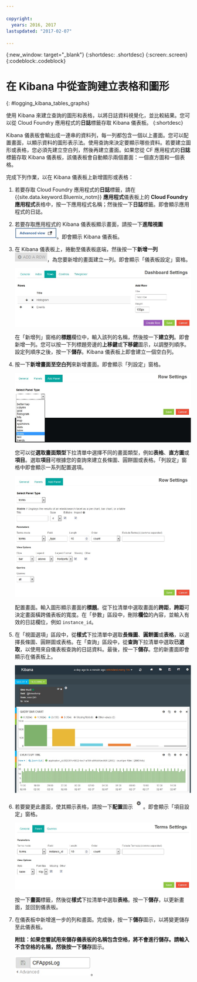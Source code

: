```yaml
---

copyright:
  years: 2016, 2017
lastupdated: "2017-02-07"

---
```


<!-- Common attributes used in the template are defined as follows: -->
{:new_window: target="_blank"}
{:shortdesc: .shortdesc}
{:screen:.screen}
{:codeblock:.codeblock}

<!-- Additional task topic: OPTIONAL
This is the template for additional task topics that are needed beyond the basic tasks in the getting started index.md.  As needed, other task topics can be included, with titles such as "Configuring x", "Administering y", "Managing z", etc. This topic is a peer of the getting started index.md in the <servicename>.ditamap. This topic can have one level of children and they also can be referenced in <servicename>.ditamap -->

# 在 Kibana 中從查詢建立表格和圖形
<!-- for example, Uploading your data -->
{: #logging_kibana_tables_graphs}
<!-- Provide an appropriate ID above -->

<!-- The short description section should include a sentence describing why this task is needed. For search engine optimization, include the service long name and "Bluemix". For example: -->

使用 Kibana 來建立查詢的圖形和表格，以將日誌資料視覺化，並比較結果。您可以從 Cloud Foundry 應用程式的**日誌**標籤存取 Kibana 儀表板。
{:shortdesc}

<!-- Include a sentence to briefly introduce the steps/subtopics. Example: -->
Kibana 儀表板會輸出成一連串的資料列，每一列都包含一個以上畫面。您可以配置畫面，以顯示資料的圖形表示法。使用查詢來決定要顯示哪些資料。若要建立圖形或表格，您必須先建立空白列，然後再建立畫面。如果您從 CF 應用程式的**日誌**標籤存取 Kibana 儀表板，該儀表板會自動顯示兩個畫面：一個直方圖和一個表格。

完成下列作業，以在 Kibana 儀表板上新增圖形或表格：

1. 若要存取 Cloud Foundry 應用程式的**日誌**標籤，請在 {{site.data.keyword.Bluemix_notm}} **應用程式**儀表板上的 **Cloud Foundry 應用程式**表格中，按一下應用程式名稱；然後按一下**日誌**標籤。即會顯示應用程式的日誌。

2. 若要存取應用程式的 Kibana 儀表板顯示畫面，請按一下**進階視圖** ![進階視圖鏈結](images/logging_advanced_view.jpg)。即會顯示 Kibana 儀表板。

3. 在 Kibana 儀表板上，捲動至儀表板底端，然後按一下**新增一列** ![新增一列圖示](images/logging_add_row.jpg)，為您要新增的畫面建立一列。即會顯示「儀表板設定」窗格。 
	
	![儀表板設定窗格](images/logging_dashboard_settings.jpg)
	
	在「新增列」窗格的**標題**欄位中，輸入該列的名稱，然後按一下**建立列**。即會新增一列。您可以按一下列標題旁邊的**上移鍵**或**下移鍵**圖示，以調整列順序。設定列順序之後，按一下**儲存**。Kibana 儀表板上即會建立一個空白列。

4. 按一下**新增畫面至空白列**來新增畫面。即會顯示「列設定」窗格。

    ![列設定窗格](images/logging_row_settings.jpg)
	
	您可以從**選取畫面類型**下拉清單中選擇不同的畫面類型，例如**表格**、**直方圖**或**項目**。選取**項目**可根據您的查詢來建立長條圖、圓餅圖或表格。「列設定」窗格中即會顯示一系列配置選項。
	
	![在列設定窗格中新增畫面](images/logging_add_panel.jpg)
	
	配置畫面。輸入圖形顯示畫面的**標題**。從下拉清單中選取畫面的**跨距**，**跨距**可決定畫面橫跨儀表板的寬度。在「參數」區段中，刪除**欄位**的內容，並輸入有效的日誌欄位，例如 `instance_id`。 

5. 在「視圖選項」區段中，從**樣式**下拉清單中選取**長條圖**、**圓餅圖**或**表格**，以選擇長條圖、圓餅圖或表格。在「查詢」區段中，從**查詢**下拉清單中選取**已選取**，以使用來自儀表板查詢的日誌資料。最後，按一下**儲存**。您的新畫面即會顯示在儀表板上。

	![儀表板，其中顯示包含長條圖的畫面](images/logging_bar_chart_panel.jpg)
	
6. 若要變更此畫面，使其顯示表格，請按一下**配置**圖示 ![配置圖示](images/logging_dashboard_config_panel.jpg)。即會顯示「項目設定」窗格。 

	![項目設定窗格](images/logging_terms_settings.jpg)
	
	按一下**畫面**標籤，然後從**樣式**下拉清單中選取**表格**。按一下**儲存**，以更新畫面，並回到儀表板。

7. 在儀表板中新增進一步的列和畫面。完成後，按一下**儲存**圖示，以將變更儲存至此儀表板。

    **附註：**如果您嘗試用來儲存儀表板的名稱包含空格，將不會進行儲存。請輸入不含空格的名稱，然後按一下**儲存**圖示。

    ![儲存儀表板名稱](images/logging_save_dashboard.jpg)。


